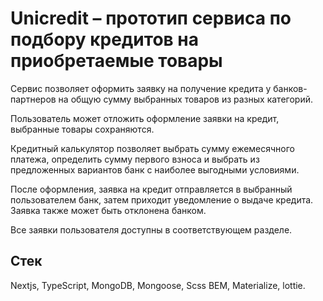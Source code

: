 # Unicredit – прототип сервиса по подбору кредитов на приобретаемые товары

Сервис позволяет оформить заявку на получение кредита у банков-партнеров на общую сумму выбранных товаров из разных категорий.

Пользователь может отложить оформление заявки на кредит, выбранные товары сохраняются.

Кредитный калькулятор позволяет выбрать сумму ежемесячного платежа, определить сумму первого взноса и выбрать из предложенных вариантов банк с наиболее выгодными условиями.

После оформления, заявка на кредит отправляется в выбранный пользователем банк, затем приходит уведомление о выдаче кредита. Заявка также может быть отклонена банком.

Все заявки пользователя доступны в соответствующем разделе.

## Стек
Nextjs, TypeScript, MongoDB, Mongoose, Scss BEM, Materialize, lottie.